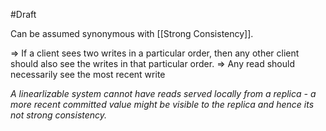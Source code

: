 #Draft 

Can be assumed synonymous with [[Strong Consistency]].


=> If a client sees two writes in a particular order, then any other client should also see the writes in that particular order.
=> Any read should necessarily see the most recent write


*A linearlizable system cannot have reads served locally from a replica - a more recent committed value might be visible to the replica and hence its not strong consistency.*


